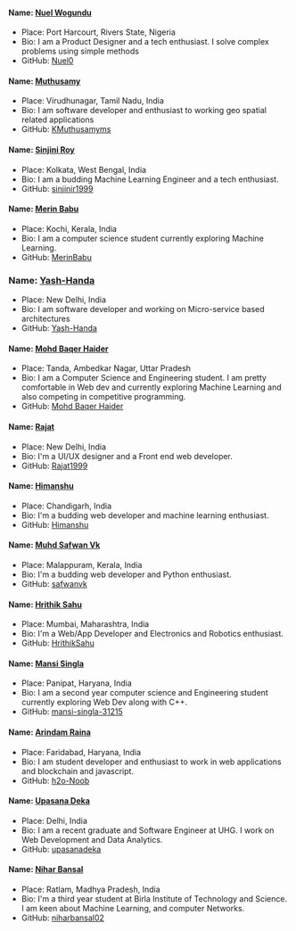 #### Name: [Nuel Wogundu](github.com/Nuel0)
- Place: Port Harcourt, Rivers State, Nigeria
- Bio: I am a Product Designer and a tech enthusiast. I solve complex problems using simple methods
- GitHub: [Nuel0](github.com/Nuel0)

#### Name: [Muthusamy](https://github.com/kmuthusamyms/)
- Place: Virudhunagar, Tamil Nadu, India
- Bio: I am software developer and enthusiast to working geo spatial related applications
- GitHub: [KMuthusamyms](https://github.com/kmuthusamyms/)

#### Name: [Sinjini Roy](https://github.com/sinjinir1999)
- Place: Kolkata, West Bengal, India
- Bio: I am a budding Machine Learning Engineer and a tech enthusiast.
- GitHub: [sinjinir1999](https://github.com/sinjinir1999)

#### Name: [Merin Babu](https://github.com/MerinBabu)
- Place: Kochi, Kerala, India
- Bio: I am a computer science student currently exploring Machine Learning.
- GitHub: [MerinBabu](https://github.com/MerinBabu)

### Name: [Yash-Handa](https://github.com/Yash-Handa/)
- Place: New Delhi, India
- Bio: I am software developer and working on Micro-service based architectures
- GitHub: [Yash-Handa](https://github.com/Yash-Handa/)

#### Name: [Mohd Baqer Haider](https://github.com/haider000)
- Place: Tanda, Ambedkar Nagar, Uttar Pradesh
- Bio: I am a Computer Science and Engineering student. I am pretty comfortable in Web dev and currently exploring Machine Learning and also competing in competitive programming.
- GitHub: [Mohd Baqer Haider](https://github.com/haider000)

#### Name: [Rajat](https://github.com/Rajat1999)
- Place: New Delhi, India
- Bio: I'm a UI/UX designer and a Front end web developer.
- GitHub: [Rajat1999](https://github.com/Rajat1999)

#### Name: [Himanshu](https://github.com/himanshubohra13)
- Place: Chandigarh, India
- Bio: I'm a budding web developer and machine learning enthusiast.
- GitHub: [Himanshu](https://github.com/himanshubohra13)

#### Name: [Muhd Safwan Vk](https://github.com/safwanvk)
- Place: Malappuram, Kerala, India
- Bio: I'm a budding web developer and Python enthusiast.
- GitHub: [safwanvk](https://github.com/safwanvk)

#### Name: [Hrithik Sahu](https://github.com/HrithikSahu)
- Place: Mumbai, Maharashtra, India
- Bio: I'm a Web/App Developer and Electronics and Robotics enthusiast.
- GitHub: [HrithikSahu](https://github.com/HrithikSahu)

#### Name: [Mansi Singla](https://github.com/mansi-singla-31215)
- Place: Panipat, Haryana, India
- Bio: I am a second year computer science and Engineering student currently exploring Web Dev along with C++.
- GitHub: [mansi-singla-31215](https://github.com/mansi-singla-31215)

#### Name: [Arindam Raina](https://github.com/h2o-Noob)
- Place: Faridabad, Haryana, India
- Bio: I am student developer and enthusiast to work in web applications and blockchain and javascript.
- GitHub: [h2o-Noob](https://github.com/h2o-Noob)

#### Name: [Upasana Deka](https://github.com/upasanadeka)
- Place: Delhi, India
- Bio: I am a recent graduate and Software Engineer at UHG. I work on Web Development and Data Analytics.
- GitHub: [upasanadeka](https://github.com/upasanadeka)

#### Name: [Nihar Bansal](https://github.com/niharbansal02)
- Place: Ratlam, Madhya Pradesh, India
- Bio: I'm a third year student at Birla Institute of Technology and Science. I am keen about Machine Learning, and computer Networks.
- GitHub: [niharbansal02](https://github.com/niharbansal02)
